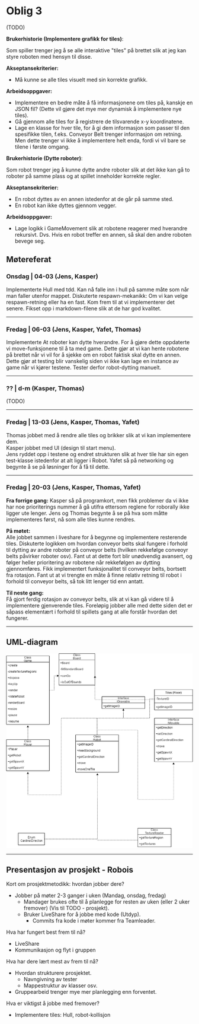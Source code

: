 # Oblig 3

(TODO)

**Brukerhistorie (Implementere grafikk for tiles)**:

Som spiller trenger jeg å se alle interaktive "tiles" på brettet slik at jeg kan styre roboten med hensyn til disse.

**Akseptansekriterier:**  

- Må kunne se alle tiles visuelt med sin korrekte grafikk.

**Arbeidsoppgaver:**

- Implementere en bedre måte å få informasjonene om tiles på, kanskje en JSON fil? (Dette vil gjøre det mye mer dynamisk å implementere nye tiles).
- Gå gjennom alle tiles for å registrere de tilsvarende x-y koordinatene.
- Lage en klasse for hver tile, for å gi dem informasjon som passer til den spesifikke tilen, f.eks. Conveyor Belt trenger informasjon om retning. Men dette trenger vi ikke å implementere helt enda, fordi vi vil bare se tilene i første omgang.

**Brukerhistorie (Dytte roboter)**:

Som robot trenger jeg å kunne dytte andre roboter slik at det ikke kan gå to roboter på samme plass og at spillet inneholder korrekte regler.

**Akseptansekriterier:**  

- En robot dyttes av en annen istedenfor at de går på samme sted.
- En robot kan ikke dyttes gjennom vegger.

**Arbeidsoppgaver:**

- Lage logikk i GameMovement slik at robotene reagerer med hverandre rekursivt. Dvs. Hvis en robot treffer en annen, så skal den andre roboten bevege seg.

## Møtereferat

### **Onsdag** | 04-03  (Jens, Kasper)

Implementerte Hull med tdd. Kan nå falle inn i hull på samme måte som når man faller utenfor mappet. Diskuterte respawn-mekanikk: Om vi kan velge respawn-retning eller ha en fast. Kom frem til at vi implementerer det senere. Fikset opp i markdown-filene slik at de har god kvalitet.

---

### **Fredag** | 06-03 (Jens, Kasper, Yafet, Thomas)

Implementerte At roboter kan dytte hverandre. For å gjøre dette oppdaterte vi move-funksjonene til å ta med game. Dette gjør at vi kan hente robotene på brettet når vi vil for å sjekke om en robot faktisk skal dytte en annen. Dette gjør at testing blir vanskelig siden vi ikke kan lage en instance av game når vi kjører testene. Tester derfor robot-dytting manuelt.

---

### **??** | d-m (Kasper, Thomas)

(TODO)

---

### **Fredag** | 13-03 (Jens, Kasper, Thomas, Yafet)

Thomas jobbet med å rendre alle tiles og brikker slik at vi kan implementere dem.  
Kasper jobbet med UI (design til start menu).  
Jens ryddet opp i testene og endret strukturen slik at hver tile har sin egen test-klasse istedenfor at alt ligger i Robot. Yafet så på networking og begynte å se på løsninger for å få til dette.

---

### **Fredag** | 20-03 (Jens, Kasper, Thomas, Yafet)

**Fra forrige gang:**
Kasper så på programkort, men fikk problemer da vi ikke har noe prioriterings nummer å gå utifra ettersom reglene for roborally ikke ligger ute lenger.
Jens og Thomas begynte å se på hva som måtte implementeres først, nå som alle tiles kunne rendres.  

**På møtet:**  
Alle jobbet sammen i liveshare for å begynne og implementere resterende tiles. Diskuterte logikken om hvordan conveyor belts skal fungere i forhold til dytting av andre roboter på conveyor belts (hvilken rekkefølge conveoyr belts påvirker roboter osv). Fant ut at dette fort blir unødvendig avansert, og følger heller prioritering av robotene når rekkefølgen av dytting gjennomføres. Fikk implementert funksjonalitet til conveyor belts, bortsett fra rotasjon. Fant ut at vi trengte en måte å finne relativ retning til robot i forhold til conveyor belts, så tok litt lenger tid enn antatt.

**Til neste gang:**  
Få gjort ferdig rotasjon av conveyor belts, slik at vi kan gå videre til å implementere gjenverende tiles. Foreløpig jobber alle med dette siden det er såpass elementært i forhold til spillets gang at alle forstår hvordan det fungerer.

---

## UML-diagram

![alt text](..\deliverablesAssets\diagrams\classDiagramOblig3.png "Class digram Oblig3")

---

## Presentasjon av prosjekt - Robois

Kort om prosjektmetodikk: hvordan jobber dere?

- Jobber på møter 2-3 ganger i uken (Mandag, onsdag, fredag)
  - Mandager brukes ofte til å planlegge for resten av uken (eller 2 uker fremover) (Vis til TODO - prosjekt).
  - Bruker LiveShare for å jobbe med kode (Utdyp).  
    - Commits fra kode i møter kommer fra Teamleader.

Hva har fungert best frem til nå?

- LiveShare
- Kommunikasjon og flyt i gruppen

Hva har dere lært mest av frem til nå?

- Hvordan strukturere prosjektet.
  - Navngivning av tester
  - Mappestruktur av klasser osv.
- Gruppearbeid trenger mye mer planlegging enn forventet.

Hva er viktigst å jobbe med fremover?

- Implementere tiles: Hull, robot-kollisjon